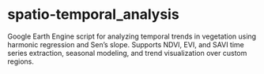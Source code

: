 # spatio-temporal_analysis
Google Earth Engine script for analyzing temporal trends in vegetation using harmonic regression and Sen’s slope. Supports NDVI, EVI, and SAVI time series extraction, seasonal modeling, and trend visualization over custom regions.
